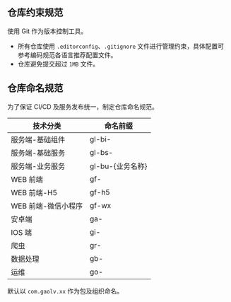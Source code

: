 
## 仓库约束规范
使用 Git 作为版本控制工具。

- 所有仓库使用 `.editorconfig`、`.gitignore` 文件进行管理约束，具体配置可参考编码规范各语言推荐配置文件。
- 仓库避免提交超过 `1MB` 文件。

## 仓库命名规范

为了保证 CI/CD 及服务发布统一，制定仓库命名规范。

| 技术分类 | 命名前缀 |
| -------- | -------- |
| 服务端-基础组件   | gl-bi-      |
| 服务端-基础服务   | gl-bs-      |
| 服务端-业务服务   | gl-bu-{业务名称}      |
| WEB 前端 | gf-      |
| WEB 前端-H5 | gf-h5      |
| WEB 前端-微信小程序 | gf-wx      |
| 安卓端   | ga-      |
| IOS 端   | gi-      |
| 爬虫     | gr-      |
| 数据处理 | gb-      |
| 运维     | go-      |

默认以 `com.gaolv.xx` 作为包及组织命名。

